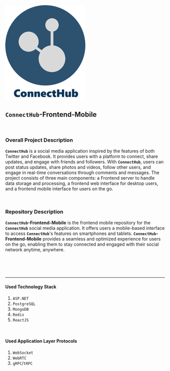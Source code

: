 <img src="./assets/connecthub-logo.png" height="300"/>
<br>


## `ConnectHub`-Frontend-Mobile

<br>

### Overall Project Description   
**`ConnectHub`** is a social media application inspired by the features of both Twitter and Facebook. It provides users with a platform to connect, share updates, and engage with friends and followers. With **`ConnectHub`**, users can post status updates, share photos and videos, follow other users, and engage in real-time conversations through comments and messages. The project consists of three main components: a Frontend server to handle data storage and processing, a frontend web interface for desktop users, and a frontend mobile interface for users on the go.

<br>

### Repository Description
**`ConnectHub`-Frontend-Mobile** is the frontend mobile repository for the **`ConnectHub`** social media application. It offers users a mobile-based interface to access **`ConnectHub`**'s features on smartphones and tablets. **`ConnectHub`-Frontend-Mobile** provides a seamless and optimized experience for users on the go, enabling them to stay connected and engaged with their social network anytime, anywhere.


<br>
<br>
<br>

---

#### Used Technology Stack
1. `ASP.NET`
2. `PostgreSQL`
3. `MongoDB`
4. `Redis`
5. `ReactJS`

<br>

#### Used Application Layer Protocols
1. `WebSocket`
2. `WebRTC`
3. `gRPC`/`tRPC`


<br>
<br>
<br>
<br>